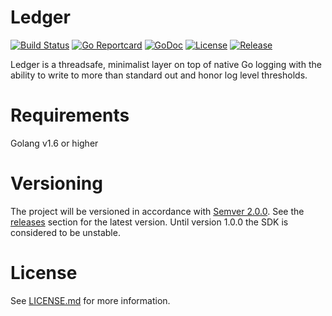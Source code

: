 # Ledger
[![Build Status](https://travis-ci.org/gomicro/ledger.svg)](https://travis-ci.org/gomicro/ledger)
[![Go Reportcard](https://goreportcard.com/badge/github.com/gomicro/ledger)](https://goreportcard.com/report/github.com/gomicro/ledger)
[![GoDoc](https://godoc.org/github.com/gomicro/ledger?status.png)](https://godoc.org/github.com/gomicro/ledger)
[![License](https://img.shields.io/github/license/gomicro/ledger.svg)](https://github.com/gomicro/ledger/blob/master/LICENSE.md)
[![Release](https://img.shields.io/github/release/gomicro/ledger.svg)](https://github.com/gomicro/ledger/releases/latest)

Ledger is a threadsafe, minimalist layer on top of native Go logging with the ability to write to more than standard out and honor log level thresholds.

# Requirements
Golang v1.6 or higher

# Versioning
The project will be versioned in accordance with [Semver 2.0.0](http://semver.org).  See the [releases](https://github.com/gomicro/vacay/releases) section for the latest version.  Until version 1.0.0 the SDK is considered to be unstable.

# License
See [LICENSE.md](./LICENSE.md) for more information.
